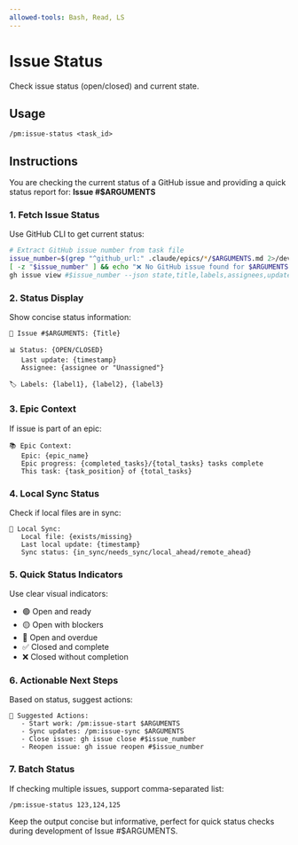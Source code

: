 ```yaml
---
allowed-tools: Bash, Read, LS
---
```


# Issue Status

Check issue status (open/closed) and current state.

## Usage
```
/pm:issue-status <task_id>
```

## Instructions

You are checking the current status of a GitHub issue and providing a quick status report for: **Issue #$ARGUMENTS**

### 1. Fetch Issue Status
Use GitHub CLI to get current status:
```bash
# Extract GitHub issue number from task file
issue_number=$(grep "^github_url:" .claude/epics/*/$ARGUMENTS.md 2>/dev/null | grep -o '[0-9]*$')
[ -z "$issue_number" ] && echo "❌ No GitHub issue found for $ARGUMENTS. Run /pm:epic-sync first." && exit 1
gh issue view #$issue_number --json state,title,labels,assignees,updatedAt
```

### 2. Status Display
Show concise status information:
```
🎫 Issue #$ARGUMENTS: {Title}
   
📊 Status: {OPEN/CLOSED}
   Last update: {timestamp}
   Assignee: {assignee or "Unassigned"}
   
🏷️ Labels: {label1}, {label2}, {label3}
```

### 3. Epic Context
If issue is part of an epic:
```
📚 Epic Context:
   Epic: {epic_name}
   Epic progress: {completed_tasks}/{total_tasks} tasks complete
   This task: {task_position} of {total_tasks}
```

### 4. Local Sync Status
Check if local files are in sync:
```
💾 Local Sync:
   Local file: {exists/missing}
   Last local update: {timestamp}
   Sync status: {in_sync/needs_sync/local_ahead/remote_ahead}
```

### 5. Quick Status Indicators
Use clear visual indicators:
- 🟢 Open and ready
- 🟡 Open with blockers  
- 🔴 Open and overdue
- ✅ Closed and complete
- ❌ Closed without completion

### 6. Actionable Next Steps
Based on status, suggest actions:
```
🚀 Suggested Actions:
   - Start work: /pm:issue-start $ARGUMENTS
   - Sync updates: /pm:issue-sync $ARGUMENTS
   - Close issue: gh issue close #$issue_number
   - Reopen issue: gh issue reopen #$issue_number
```

### 7. Batch Status
If checking multiple issues, support comma-separated list:
```
/pm:issue-status 123,124,125
```

Keep the output concise but informative, perfect for quick status checks during development of Issue #$ARGUMENTS.
